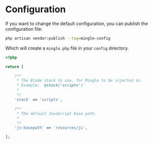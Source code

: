 # Configuration

If you want to change the default configuration, you can publish the configuration file:

```bash
php artisan vendor:publish --tag=mingle-config
```

Which will create a `mingle.php` file in your `config` directory.

```php
<?php

return [

    /**
     * The Blade stack to use, for Mingle to be injected in.
     * Example: `@stack('scripts')`
     *
     */
    'stack' => 'scripts',

    /**
     * The default JavaScript base path.
     *
     */
    'js-basepath' => 'resources/js',

];

```
